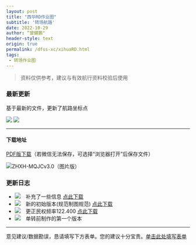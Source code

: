 ```yaml
---
layout: post
title: "西华RD作业图"
subtitle: '转场航路'
date: 2022-10-29
author: “曾健鹏"
header-style: text
origin: true
permalink: /dfss-xc/xihuaRD.html
tags:
 - 转场作业图
---
```


> 资料仅供参考，建议与有效航行资料校验后使用

### 最新更新

基于最新的文件，更新了航路坐标点

<div>
<img src="https://img.shields.io/badge/更新于-2022年10月29日-blue" style="align-self:left;" />  
  <img src="https://img.shields.io/badge/最新版本号-3.0-green" style="align-self:left;" />  
</div>

---

#### 下载地址

[PDF版下载](http://static.zengjianpeng.com/img/application/pdf/20221029/ZHXH-MQJCv3.0（打印版）.pdf)（若微信无法保存，可选择“浏览器打开”后保存文件）

![ZHXH-MQJCv3.0（图片版）](https://cdn.jsdelivr.net/gh/eric5013/image/file/image/png/ZHXH-MQJCv3.0%EF%BC%88%E5%9B%BE%E7%89%87%E7%89%88%EF%BC%89.png)



### 更新日志

- <img src="https://img.shields.io/badge/-V2.1-grey" style="display:inline !important;margin: 0 1em 0 0;">补充了一些信息 [点此下载](http://static.zengjianpeng.com/img/application/pdf/20221028/ZHXH-MQJCv2.1（打印版）.pdf)
- <img src="https://img.shields.io/badge/-V2.0-grey" style="display:inline !important;margin: 0 1em 0 0;">新的初始版本(规范制图规范) [点此下载](http://static.zengjianpeng.com/img/application/pdf/20221028/ZHXH-MQJCv2.0.pdf)
- <img src="https://img.shields.io/badge/-V1.1-grey" style="display:inline !important;margin: 0 1em 0 0;">更正民权频率122.400 [点此下载](http://static.zengjianpeng.com/img/application/pdf/20221028/转场航线（西华-民权）V1.1.pdf)
- <img src="https://img.shields.io/badge/-V1.0-grey" style="display:inline !important;margin: 0 1em 0 0;">单转前制作的第一个版本



---

意见建议/数据勘误，恳请填写下方表单。您的建议十分宝贵。[单击此处填写表单](http://ez-studio.mikecrm.com/pfYX77d)

